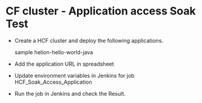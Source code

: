 # CF cluster - Application access Soak Test

* Create a HCF cluster and deploy the following applications. 

    sample helion-hello-world-java
    
* Add the application URL in spreadsheet
* Update environment variables in Jenkins for job HCF_Soak_Access_Application
* Run the job in Jenkins and check the Result.
